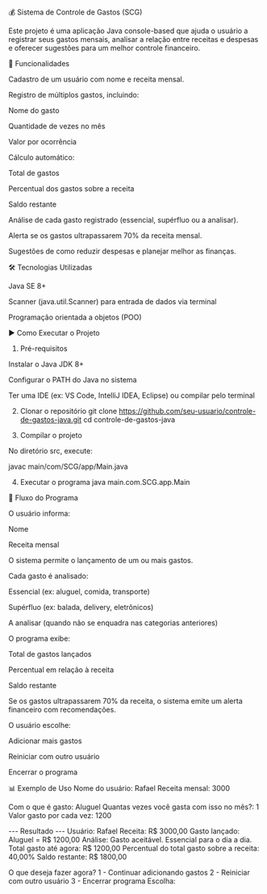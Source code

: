 💰 Sistema de Controle de Gastos (SCG)

Este projeto é uma aplicação Java console-based que ajuda o usuário a registrar seus gastos mensais, analisar a relação entre receitas e despesas e oferecer sugestões para um melhor controle financeiro.

📌 Funcionalidades

Cadastro de um usuário com nome e receita mensal.

Registro de múltiplos gastos, incluindo:

Nome do gasto

Quantidade de vezes no mês

Valor por ocorrência

Cálculo automático:

Total de gastos

Percentual dos gastos sobre a receita

Saldo restante

Análise de cada gasto registrado (essencial, supérfluo ou a analisar).

Alerta se os gastos ultrapassarem 70% da receita mensal.

Sugestões de como reduzir despesas e planejar melhor as finanças.

🛠 Tecnologias Utilizadas

Java SE 8+

Scanner (java.util.Scanner) para entrada de dados via terminal

Programação orientada a objetos (POO)

▶️ Como Executar o Projeto
1. Pré-requisitos

Instalar o Java JDK 8+

Configurar o PATH do Java no sistema

Ter uma IDE (ex: VS Code, IntelliJ IDEA, Eclipse) ou compilar pelo terminal

2. Clonar o repositório
git clone https://github.com/seu-usuario/controle-de-gastos-java.git
cd controle-de-gastos-java

3. Compilar o projeto

No diretório src, execute:

javac main/com/SCG/app/Main.java

4. Executar o programa
java main.com.SCG.app.Main

🔄 Fluxo do Programa

O usuário informa:

Nome

Receita mensal

O sistema permite o lançamento de um ou mais gastos.

Cada gasto é analisado:

Essencial (ex: aluguel, comida, transporte)

Supérfluo (ex: balada, delivery, eletrônicos)

A analisar (quando não se enquadra nas categorias anteriores)

O programa exibe:

Total de gastos lançados

Percentual em relação à receita

Saldo restante

Se os gastos ultrapassarem 70% da receita, o sistema emite um alerta financeiro com recomendações.

O usuário escolhe:

Adicionar mais gastos

Reiniciar com outro usuário

Encerrar o programa

📊 Exemplo de Uso
Nome do usuário: Rafael
Receita mensal: 3000

Com o que é gasto: Aluguel
Quantas vezes você gasta com isso no mês?: 1
Valor gasto por cada vez: 1200

--- Resultado ---
Usuário: Rafael
Receita: R$ 3000,00
Gasto lançado: Aluguel = R$ 1200,00
Análise: Gasto aceitável. Essencial para o dia a dia.
Total gasto até agora: R$ 1200,00
Percentual do total gasto sobre a receita: 40,00%
Saldo restante: R$ 1800,00

O que deseja fazer agora?
1 - Continuar adicionando gastos
2 - Reiniciar com outro usuário
3 - Encerrar programa
Escolha:
